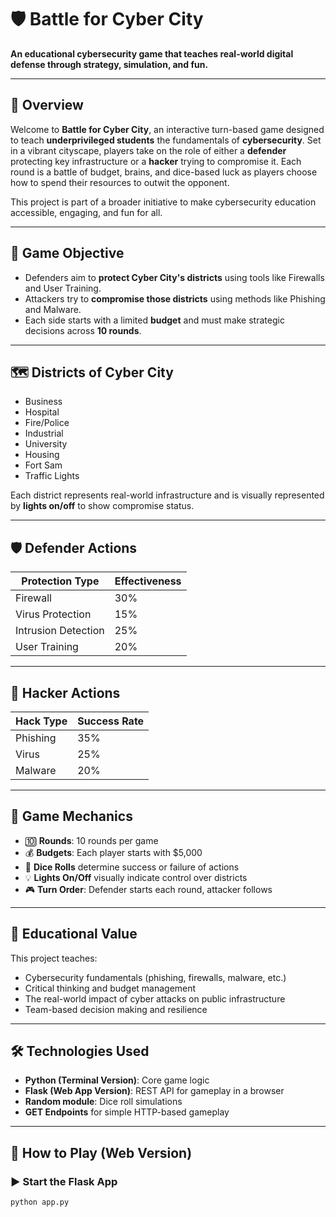 # 🛡️ Battle for Cyber City

**An educational cybersecurity game that teaches real-world digital defense through strategy, simulation, and fun.**

---

## 🌟 Overview

Welcome to **Battle for Cyber City**, an interactive turn-based game designed to teach **underprivileged students** the fundamentals of **cybersecurity**. Set in a vibrant cityscape, players take on the role of either a **defender** protecting key infrastructure or a **hacker** trying to compromise it. Each round is a battle of budget, brains, and dice-based luck as players choose how to spend their resources to outwit the opponent.

This project is part of a broader initiative to make cybersecurity education accessible, engaging, and fun for all.

---

## 🎯 Game Objective

- Defenders aim to **protect Cyber City's districts** using tools like Firewalls and User Training.
- Attackers try to **compromise those districts** using methods like Phishing and Malware.
- Each side starts with a limited **budget** and must make strategic decisions across **10 rounds**.

---

## 🗺️ Districts of Cyber City

- Business  
- Hospital  
- Fire/Police  
- Industrial  
- University  
- Housing  
- Fort Sam  
- Traffic Lights  

Each district represents real-world infrastructure and is visually represented by **lights on/off** to show compromise status.

---

## 🛡️ Defender Actions

| Protection Type         | Effectiveness |
|-------------------------|---------------|
| Firewall                | 30%           |
| Virus Protection        | 15%           |
| Intrusion Detection     | 25%           |
| User Training           | 20%           |

---

## 🐍 Hacker Actions

| Hack Type      | Success Rate |
|----------------|--------------|
| Phishing       | 35%          |
| Virus          | 25%          |
| Malware        | 20%          |

---

## 🔁 Game Mechanics

- 🔟 **Rounds**: 10 rounds per game
- 💰 **Budgets**: Each player starts with $5,000
- 🎲 **Dice Rolls** determine success or failure of actions
- 💡 **Lights On/Off** visually indicate control over districts
- 🎮 **Turn Order**: Defender starts each round, attacker follows

---

## 🧠 Educational Value

This project teaches:
- Cybersecurity fundamentals (phishing, firewalls, malware, etc.)
- Critical thinking and budget management
- The real-world impact of cyber attacks on public infrastructure
- Team-based decision making and resilience

---

## 🛠️ Technologies Used

- **Python (Terminal Version)**: Core game logic
- **Flask (Web App Version)**: REST API for gameplay in a browser
- **Random module**: Dice roll simulations
- **GET Endpoints** for simple HTTP-based gameplay

---

## 🚀 How to Play (Web Version)

### ▶️ Start the Flask App

```bash
python app.py
